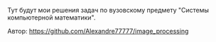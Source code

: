 Тут будут мои решения задач по вузовскому предмету "Системы компьютерной математики".

Автор: https://github.com/Alexandre77777/image_processing

